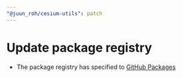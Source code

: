 ```yaml
---
"@juun_roh/cesium-utils": patch
---
```


# Update package registry

* The package registry has specified to [GitHub Packages](https://npm.pkg.github.com/)
